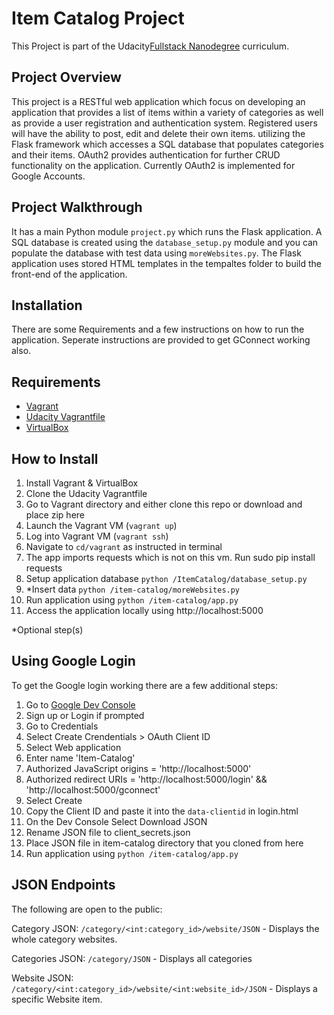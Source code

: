 # Item Catalog Project
This Project is part of the Udacity[Fullstack Nanodegree](https://www.udacity.com/course/full-stack-web-developer-nanodegree--nd004) curriculum.

## Project Overview
This project is a RESTful web application which focus on developing an application that provides a list of items within a variety of categories as
well as provide a user registration and authentication system. Registered users will have the ability to post, edit and delete their own items.
utilizing the Flask framework which accesses a SQL database that populates categories and their items. OAuth2 provides authentication for further CRUD functionality on the application. Currently OAuth2 is implemented for Google Accounts.

## Project Walkthrough
It has a main Python module `project.py` which runs the Flask application. A SQL database is created using the `database_setup.py` module and you can populate the database with test data using `moreWebsites.py`.
The Flask application uses stored HTML templates in the tempaltes folder to build the front-end of the application.


## Installation
There are some Requirements and a few instructions on how to run the application.
Seperate instructions are provided to get GConnect working also.

## Requirements
- [Vagrant](https://www.vagrantup.com/)
- [Udacity Vagrantfile](https://github.com/udacity/fullstack-nanodegree-vm)
- [VirtualBox](https://www.virtualbox.org/wiki/Downloads)

## How to Install
1. Install Vagrant & VirtualBox
2. Clone the Udacity Vagrantfile
3. Go to Vagrant directory and either clone this repo or download and place zip here
3. Launch the Vagrant VM (`vagrant up`)
4. Log into Vagrant VM (`vagrant ssh`)
5. Navigate to `cd/vagrant` as instructed in terminal
6. The app imports requests which is not on this vm. Run sudo pip install requests
7. Setup application database `python /ItemCatalog/database_setup.py`
8. *Insert data `python /item-catalog/moreWebsites.py`
9. Run application using `python /item-catalog/app.py`
10. Access the application locally using http://localhost:5000

*Optional step(s)

## Using Google Login
To get the Google login working there are a few additional steps:

1. Go to [Google Dev Console](https://console.developers.google.com)
2. Sign up or Login if prompted
3. Go to Credentials
4. Select Create Crendentials > OAuth Client ID
5. Select Web application
6. Enter name 'Item-Catalog'
7. Authorized JavaScript origins = 'http://localhost:5000'
8. Authorized redirect URIs = 'http://localhost:5000/login' && 'http://localhost:5000/gconnect'
9. Select Create
10. Copy the Client ID and paste it into the `data-clientid` in login.html
11. On the Dev Console Select Download JSON
12. Rename JSON file to client_secrets.json
13. Place JSON file in item-catalog directory that you cloned from here
14. Run application using `python /item-catalog/app.py`

## JSON Endpoints
The following are open to the public:

Category JSON: `/category/<int:category_id>/website/JSON`
    - Displays the whole category websites.

Categories JSON: `/category/JSON`
    - Displays all categories

Website JSON: `/category/<int:category_id>/website/<int:website_id>/JSON`
    - Displays a specific Website item.
